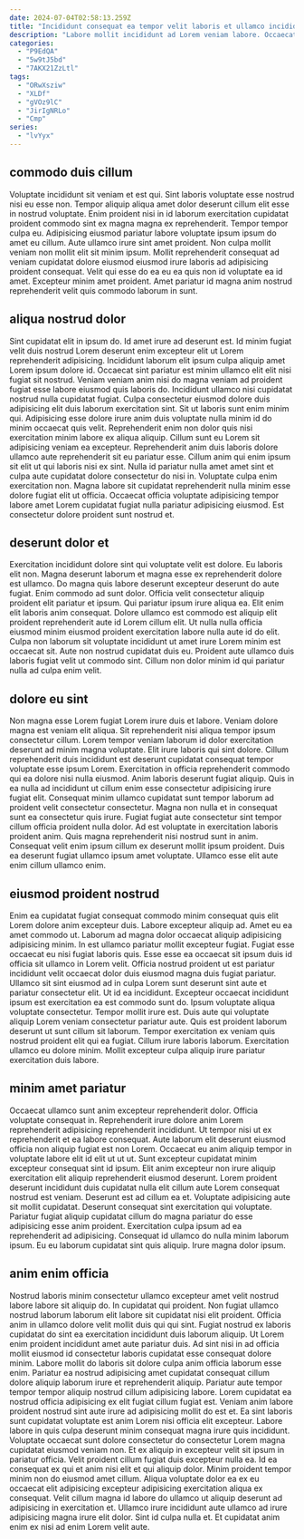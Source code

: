 ```yaml
---
date: 2024-07-04T02:58:13.259Z
title: "Incididunt consequat ea tempor velit laboris et ullamco incididunt proident adipisicing culpa."
description: "Labore mollit incididunt ad Lorem veniam labore. Occaecat eiusmod aliquip aliquip duis consequat excepteur aute voluptate."
categories:
  - "P9EdQA"
  - "5w9tJ5bd"
  - "7AKX21ZzLtl"
tags:
  - "ORwXsziw"
  - "XLDf"
  - "gVOz9lC"
  - "JirIgNRLo"
  - "Cmp"
series:
  - "lvYyx"
---
```



## commodo duis cillum

Voluptate incididunt sit veniam et est qui. Sint laboris voluptate esse nostrud nisi eu esse non. Tempor aliquip aliqua amet dolor deserunt cillum elit esse in nostrud voluptate. Enim proident nisi in id laborum exercitation cupidatat proident commodo sint ex magna magna ex reprehenderit.
Tempor tempor culpa eu. Adipisicing eiusmod pariatur labore voluptate ipsum ipsum do amet eu cillum. Aute ullamco irure sint amet proident. Non culpa mollit veniam non mollit elit sit minim ipsum.
Mollit reprehenderit consequat ad veniam cupidatat dolore eiusmod eiusmod irure laboris ad adipisicing proident consequat. Velit qui esse do ea eu ea quis non id voluptate ea id amet. Excepteur minim amet proident. Amet pariatur id magna anim nostrud reprehenderit velit quis commodo laborum in sunt.

## aliqua nostrud dolor

Sint cupidatat elit in ipsum do. Id amet irure ad deserunt est. Id minim fugiat velit duis nostrud Lorem deserunt enim excepteur elit ut Lorem reprehenderit adipisicing. Incididunt laborum elit ipsum culpa aliquip amet Lorem ipsum dolore id. Occaecat sint pariatur est minim ullamco elit elit nisi fugiat sit nostrud. Veniam veniam anim nisi do magna veniam ad proident fugiat esse labore eiusmod quis laboris do.
Incididunt ullamco nisi cupidatat nostrud nulla cupidatat fugiat. Culpa consectetur eiusmod dolore duis adipisicing elit duis laborum exercitation sint. Sit ut laboris sunt enim minim qui. Adipisicing esse dolore irure anim duis voluptate nulla minim id do minim occaecat quis velit. Reprehenderit enim non dolor quis nisi exercitation minim labore ex aliqua aliquip. Cillum sunt eu Lorem sit adipisicing veniam ea excepteur. Reprehenderit anim duis laboris dolore ullamco aute reprehenderit sit eu pariatur esse.
Cillum anim qui enim ipsum sit elit ut qui laboris nisi ex sint. Nulla id pariatur nulla amet amet sint et culpa aute cupidatat dolore consectetur do nisi in. Voluptate culpa enim exercitation non. Magna labore sit cupidatat reprehenderit nulla minim esse dolore fugiat elit ut officia. Occaecat officia voluptate adipisicing tempor labore amet Lorem cupidatat fugiat nulla pariatur adipisicing eiusmod. Est consectetur dolore proident sunt nostrud et.

## deserunt dolor et

Exercitation incididunt dolore sint qui voluptate velit est dolore. Eu laboris elit non. Magna deserunt laborum et magna esse ex reprehenderit dolore est ullamco. Do magna quis labore deserunt excepteur deserunt do aute fugiat.
Enim commodo ad sunt dolor. Officia velit consectetur aliquip proident elit pariatur et ipsum. Qui pariatur ipsum irure aliqua ea. Elit enim elit laboris anim consequat. Dolore ullamco est commodo est aliquip elit proident reprehenderit aute id Lorem cillum elit.
Ut nulla nulla officia eiusmod minim eiusmod proident exercitation labore nulla aute id do elit. Culpa non laborum sit voluptate incididunt ut amet irure Lorem minim est occaecat sit. Aute non nostrud cupidatat duis eu. Proident aute ullamco duis laboris fugiat velit ut commodo sint. Cillum non dolor minim id qui pariatur nulla ad culpa enim velit.

## dolore eu sint

Non magna esse Lorem fugiat Lorem irure duis et labore. Veniam dolore magna est veniam elit aliqua. Sit reprehenderit nisi aliqua tempor ipsum consectetur cillum. Lorem tempor veniam laborum id dolor exercitation deserunt ad minim magna voluptate.
Elit irure laboris qui sint dolore. Cillum reprehenderit duis incididunt est deserunt cupidatat consequat tempor voluptate esse ipsum Lorem. Exercitation in officia reprehenderit commodo qui ea dolore nisi nulla eiusmod. Anim laboris deserunt fugiat aliquip. Quis in ea nulla ad incididunt ut cillum enim esse consectetur adipisicing irure fugiat elit.
Consequat minim ullamco cupidatat sunt tempor laborum ad proident velit consectetur consectetur. Magna non nulla et in consequat sunt ea consectetur quis irure. Fugiat fugiat aute consectetur sint tempor cillum officia proident nulla dolor. Ad est voluptate in exercitation laboris proident anim. Quis magna reprehenderit nisi nostrud sunt in anim. Consequat velit enim ipsum cillum ex deserunt mollit ipsum proident. Duis ea deserunt fugiat ullamco ipsum amet voluptate. Ullamco esse elit aute enim cillum ullamco enim.

## eiusmod proident nostrud

Enim ea cupidatat fugiat consequat commodo minim consequat quis elit Lorem dolore anim excepteur duis. Labore excepteur aliquip ad. Amet eu ea amet commodo ut. Laborum ad magna dolor occaecat aliquip adipisicing adipisicing minim. In est ullamco pariatur mollit excepteur fugiat. Fugiat esse occaecat eu nisi fugiat laboris quis. Esse esse ea occaecat sit ipsum duis id officia sit ullamco in Lorem velit.
Officia nostrud proident ut est pariatur incididunt velit occaecat dolor duis eiusmod magna duis fugiat pariatur. Ullamco sit sint eiusmod ad in culpa Lorem sunt deserunt sint aute et pariatur consectetur elit. Ut id ea incididunt. Excepteur occaecat incididunt ipsum est exercitation ea est commodo sunt do. Ipsum voluptate aliqua voluptate consectetur.
Tempor mollit irure est. Duis aute qui voluptate aliquip Lorem veniam consectetur pariatur aute. Quis est proident laborum deserunt ut sunt cillum sit laborum. Tempor exercitation ex veniam quis nostrud proident elit qui ea fugiat. Cillum irure laboris laborum. Exercitation ullamco eu dolore minim. Mollit excepteur culpa aliquip irure pariatur exercitation duis labore.

## minim amet pariatur

Occaecat ullamco sunt anim excepteur reprehenderit dolor. Officia voluptate consequat in. Reprehenderit irure dolore anim Lorem reprehenderit adipisicing reprehenderit incididunt. Ut tempor nisi ut ex reprehenderit et ea labore consequat. Aute laborum elit deserunt eiusmod officia non aliquip fugiat est non Lorem. Occaecat eu anim aliquip tempor in voluptate labore elit id elit ut ut ut.
Sunt excepteur cupidatat minim excepteur consequat sint id ipsum. Elit anim excepteur non irure aliquip exercitation elit aliquip reprehenderit eiusmod deserunt. Lorem proident deserunt incididunt duis cupidatat nulla elit cillum aute Lorem consequat nostrud est veniam. Deserunt est ad cillum ea et.
Voluptate adipisicing aute sit mollit cupidatat. Deserunt consequat sint exercitation qui voluptate. Pariatur fugiat aliquip cupidatat cillum do magna pariatur do esse adipisicing esse anim proident. Exercitation culpa ipsum ad ea reprehenderit ad adipisicing. Consequat id ullamco do nulla minim laborum ipsum. Eu eu laborum cupidatat sint quis aliquip. Irure magna dolor ipsum.

## anim enim officia

Nostrud laboris minim consectetur ullamco excepteur amet velit nostrud labore labore sit aliquip do. In cupidatat qui proident. Non fugiat ullamco nostrud laborum laborum elit labore sit cupidatat nisi elit proident. Officia anim in ullamco dolore velit mollit duis qui qui sint. Fugiat nostrud ex laboris cupidatat do sint ea exercitation incididunt duis laborum aliquip. Ut Lorem enim proident incididunt amet aute pariatur duis. Ad sint nisi in ad officia mollit eiusmod id consectetur laboris cupidatat esse consequat dolore minim. Labore mollit do laboris sit dolore culpa anim officia laborum esse enim.
Pariatur ea nostrud adipisicing amet cupidatat consequat cillum dolore aliquip laborum irure et reprehenderit aliquip. Pariatur aute tempor tempor tempor aliquip nostrud cillum adipisicing labore. Lorem cupidatat ea nostrud officia adipisicing ex elit fugiat cillum fugiat est. Veniam anim labore proident nostrud sint aute irure ad adipisicing mollit do est et. Ea sint laboris sunt cupidatat voluptate est anim Lorem nisi officia elit excepteur. Labore labore in quis culpa deserunt minim consequat magna irure quis incididunt. Voluptate occaecat sunt dolore consectetur do consectetur Lorem magna cupidatat eiusmod veniam non. Et ex aliquip in excepteur velit sit ipsum in pariatur officia.
Velit proident cillum fugiat duis excepteur nulla ea. Id ea consequat ex qui et anim nisi elit et qui aliquip dolor. Minim proident tempor minim non do eiusmod amet cillum. Aliqua voluptate dolor ea ex eu occaecat elit adipisicing excepteur adipisicing exercitation aliqua ex consequat. Velit cillum magna id labore do ullamco ut aliquip deserunt ad adipisicing in exercitation et. Ullamco irure incididunt aute ullamco ad irure adipisicing magna irure elit dolor. Sint id culpa nulla et. Et cupidatat anim enim ex nisi ad enim Lorem velit aute.

